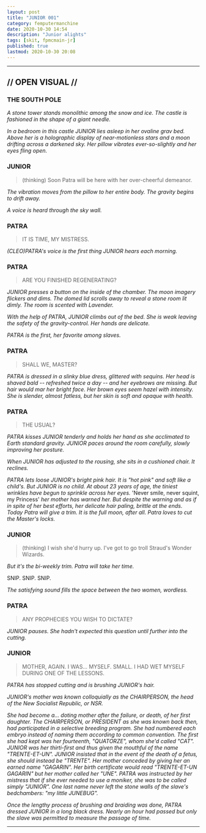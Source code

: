 ```yaml
---
layout: post
title: "JUNIOR 001"
category: femputermanchine
date: 2020-10-30 14:54
description: "Junior alights"
tags: [skit, fpmcmain-jr]
published: true
lastmod: 2020-10-30 20:08
---
```

[//]: # ( 10/26/20  -added)

*****

## // OPEN VISUAL // ##

### THE SOUTH POLE ###

<i>A stone tower stands monolithic among the snow and ice. The castle is fashioned in the shape of a giant needle.</i>

<i>In a bedroom in this castle JUNIOR lies asleep in her ovaline grav bed. Above her is a holographic display of near-motionless stars and a moon drifting across a darkened sky. Her pillow vibrates ever-so-slightly and her eyes fling open.</i>

### JUNIOR ###

> (thinking) Soon Patra will be here with her over-cheerful demeanor.

<i>The vibration moves from the pillow to her entire body. The gravity begins to drift away.</i>

<i>A voice is heard through the sky wall.</i>

### PATRA ###

> IT IS TIME, MY MISTRESS. 

<i>(CLEO)PATRA's voice is the first thing JUNIOR hears each morning.</i>

### PATRA ###

> ARE YOU FINISHED REGENERATING?

<i>JUNIOR presses a button on the inside of the chamber. The moon imagery flickers and dims. The domed lid scrolls away to reveal a stone room lit dimly. The room is scented with Lavender.</i>

<i>With the help of PATRA, JUNIOR climbs out of the bed. She is weak leaving the safety of the gravity-control. Her hands are delicate.</i>

<i>PATRA is the first, her favorite among slaves.</i>

### PATRA ###

> SHALL WE, MASTER?

<I>PATRA is dressed in a slinky blue dress, glittered with sequins. Her head is shaved bald -- refreshed twice a day -- and her eyebrows are missing. But hair would mar her bright face. Her brown eyes seem hazel with intensity. She is slender, almost fatless, but her skin is soft and opaque with health.</i>

### PATRA ###

> THE USUAL?

<i>PATRA kisses JUNIOR tenderly and holds her hand as she acclimated to Earth standard gravity. JUNIOR paces around the room carefully, slowly improving her posture.</i>

<i>When JUNIOR has adjusted to the rousing, she sits in a cushioned chair. It reclines.</i>

<i>PATRA lets loose JUNIOR's bright pink hair. It is "hot pink" and soft like a child's. But JUNIOR is no child. At about 23 years of age, the tiniest wrinkles have begun to sprinkle across her eyes. </i>'Never smile, never squint, my Princess'<i> her mother has warned her. But despite the warning and as if in spite of her best efforts, her delicate hair paling, brittle at the ends. Today Patra will give a trim. It is the full moon, after all. Patra loves to cut the Master's locks. </i>

### JUNIOR ###

> (thinking) I wish she'd hurry up. I've got to go troll Straud's Wonder Wizards.

<i>But it's the bi-weekly trim. Patra will take her time.</i>

SNIP. SNIP. SNIP.

<I>The satisfying sound fills the space between the two women, wordless.</i>

### PATRA ###

> ANY PROPHECIES YOU WISH TO DICTATE?

<I>JUNIOR pauses. She hadn't expected this question until further into the cutting.</i>

### JUNIOR ###

> MOTHER, AGAIN. I WAS... MYSELF. SMALL. I HAD WET MYSELF DURING ONE OF THE LESSONS. 

<I>PATRA has stopped cutting and is brushing JUNIOR's hair.</i>

<i>JUNIOR's mother was known colloquially as the CHAIRPERSON, the head of the New Socialist Republic, or NSR.</i>

<i>She had become a... doting mother after the failure, or death, of her first daughter. The CHAIRPERSON, or PRESIDENT as she was known back then, had participated in a selective breeding program. She had numbered each embryo instead of naming them according to common convention. The first she had kept was her fourteenth, "QUATORZE", whom she'd called "CAT". JUNIOR was her thirti-first and thus given the mouthful of the name "TRENTE-ET-UN". JUNIOR insisted that in the event of the death of a fetus, she should instead be "TRENTE". Her mother conceded by giving her an earned name "GAGARIN". Her birth certificate would read "TRENTE-ET-UN GAGARIN" but her mother called her "UNE". PATRA was instructed by her mistress that if she ever needed to use a moniker, she was to be called simply "JUNIOR". One last name never left the stone walls of the slave's bedchambers: "my little JUNEBUG".</i>

<I>Once the lengthy process of brushing and braiding was done, PATRA dressed JUNIOR in a long black dress. Nearly an hour had passed but only the slave was permitted to measure the passage of time.</i>

*****


